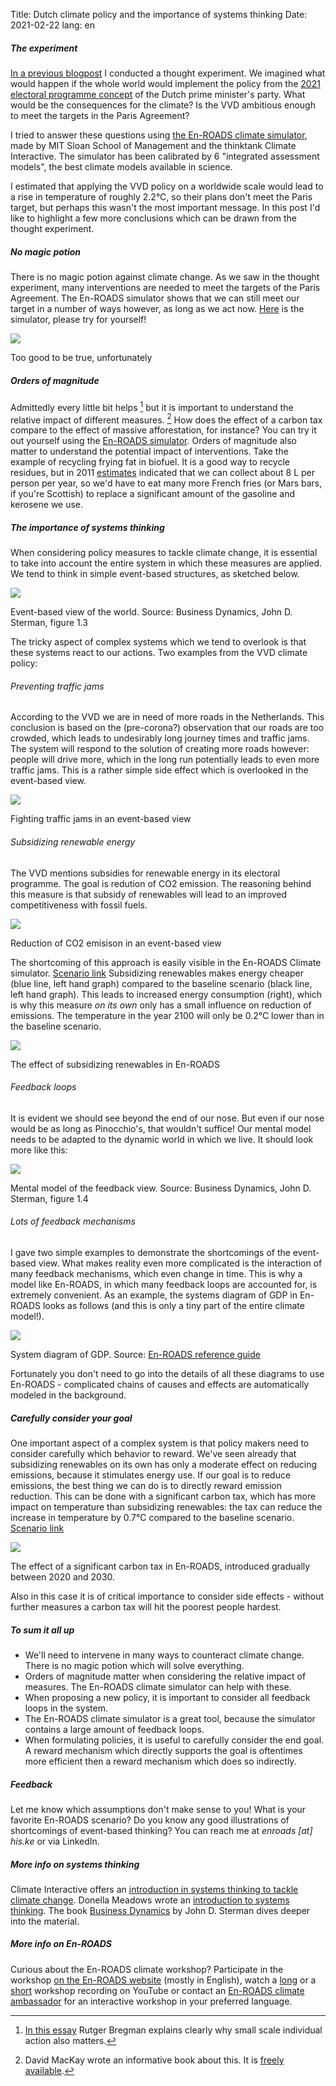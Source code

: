 Title: Dutch climate policy and the importance of systems thinking
Date: 2021-02-22
lang: en

##### The experiment

[In a previous blogpost]({filename}/articles/20210124_parijsakkoord_vvd-en.md) I conducted a thought experiment. We imagined what would happen if the whole world would implement the policy from the [2021 electoral programme concept](https://www.vvd.nl/content/uploads/2020/11/Verkiezingsprogramma-concept-VVD-2021-2025.pdf) of the Dutch prime minister's party. What would be the consequences for the climate? Is the VVD ambitious enough to meet the targets in the Paris Agreement?

I tried to answer these questions using [the En-ROADS climate simulator](https://en-roads.climateinteractive.org/scenario.html?v=2.7.35), made by MIT Sloan School of Management and the thinktank Climate Interactive. The simulator has been calibrated by 6 "integrated assessment models", the best climate models available in science.

I estimated that applying the VVD policy on a worldwide scale would lead to a rise in temperature of roughly 2.2°C, so their plans don't meet the Paris target, but perhaps this wasn't the most important message. In this post I'd like to highlight a few more conclusions which can be drawn from the thought experiment.

##### No magic potion

There is no magic potion against climate change. As we saw in the thought experiment, many interventions are needed to meet the targets of the Paris Agreement. The En-ROADS simulator shows that we can still meet our target in a number of ways however, as long as we act now. [Here](https://en-roads.climateinteractive.org/scenario.html?v=2.7.36) is the simulator, please try for yourself!

![]({static}/images/dutch-climate-policy-and-the-importance-of-systems-thinking/1.png)

Too good to be true, unfortunately

##### Orders of magnitude

Admittedly every little bit helps [^1] but it is important to understand the relative impact of different measures. [^2] How does the effect of a carbon tax compare to the effect of massive afforestation, for instance? You can try it out yourself using the [En-ROADS simulator](https://en-roads.climateinteractive.org/scenario.html?p39=2&v=2.7.36). Orders of magnitude also matter to understand the potential impact of interventions. Take the example of recycling frying fat in biofuel. It is a good way to recycle residues, but in 2011 [estimates](https://www.nrc.nl/nieuws/2011/01/29/biodieselproblemen-11992569-a1326913) indicated that we can collect about 8 L per person per year, so we'd have to eat many more French fries (or Mars bars, if you're Scottish) to replace a significant amount of the gasoline and kerosene we use.

##### The importance of systems thinking

When considering policy measures to tackle climate change, it is essential to take into account the entire system in which these measures are applied. We tend to think in simple event-based structures, as sketched below.

![]({static}/images/dutch-climate-policy-and-the-importance-of-systems-thinking/2.png)

Event-based view of the world. Source: Business Dynamics, John D. Sterman, figure 1.3

The tricky aspect of complex systems which we tend to overlook is that these systems react to our actions. Two examples from the VVD climate policy:

###### Preventing traffic jams

According to the VVD we are in need of more roads in the Netherlands. This conclusion is based on the (pre-corona?) observation that our roads are too crowded, which leads to undesirably long journey times and traffic jams. The system will respond to the solution of creating more roads however: people will drive more, which in the long run potentially leads to even more traffic jams. This is a rather simple side effect which is overlooked in the event-based view.

![]({static}/images/dutch-climate-policy-and-the-importance-of-systems-thinking/3.png)

Fighting traffic jams in an event-based view

###### Subsidizing renewable energy

The VVD mentions subsidies for renewable energy in its electoral programme. The goal is redution of CO2 emission. The reasoning behind this measure is that subsidy of renewables will lead to an improved competitiveness with fossil fuels.

![]({static}/images/dutch-climate-policy-and-the-importance-of-systems-thinking/4.png)

Reduction of CO2 emisison in an event-based view

The shortcoming of this approach is easily visible in the En-ROADS Climate simulator. [Scenario link](https://en-roads.climateinteractive.org/scenario.html?p16=-0.03&p39=2&g0=29&g1=62&v=2.7.36) Subsidizing renewables makes energy cheaper (blue line, left hand graph) compared to the baseline scenario (black line, left hand graph). This leads to increased energy consumption (right), which is why this measure _on its own_ only has a small influence on reduction of emissions. The temperature in the year 2100 will only be 0.2°C lower than in the baseline scenario.

![]({static}/images/dutch-climate-policy-and-the-importance-of-systems-thinking/5.png)

The effect of subsidizing renewables in En-ROADS

###### Feedback loops

It is evident we should see beyond the end of our nose. But even if our nose would be as long as Pinocchio's, that wouldn't suffice! Our mental model needs to be adapted to the dynamic world in which we live. It should look more like this:

![]({static}/images/dutch-climate-policy-and-the-importance-of-systems-thinking/6.png)

Mental model of the feedback view. Source: Business Dynamics, John D. Sterman, figure 1.4

###### Lots of feedback mechanisms

I gave two simple examples to demonstrate the shortcomings of the event-based view. What makes reality even more complicated is the interaction of many feedback mechanisms, which even change in time. This is why a model like En-ROADS, in which many feedback loops are accounted for, is extremely convenient. As an example, the systems diagram of GDP in En-ROADS looks as follows (and this is only a tiny part of the entire climate model!).

![]({static}/images/dutch-climate-policy-and-the-importance-of-systems-thinking/7.png)

System diagram of GDP. Source: [En-ROADS reference guide](https://img.climateinteractive.org/wp-content/uploads/2021/01/En-ROADS_Reference_Guide_012221.pdf)

Fortunately you don't need to go into the details of all these diagrams to use En-ROADS - complicated chains of causes and effects are automatically modeled in the background.

##### Carefully consider your goal

One important aspect of a complex system is that policy makers need to consider carefully which behavior to reward. We've seen already that subsidizing renewables on its own has only a moderate effect on reducing emissions, because it stimulates energy use. If our goal is to reduce emissions, the best thing we can do is to directly reward emission reduction. This can be done with a significant carbon tax, which has more impact on temperature than subsidizing renewables: the tax can reduce the increase in temperature by 0.7°C compared to the baseline scenario. [Scenario link](https://en-roads.climateinteractive.org/scenario.html?p39=124&g0=78&g1=29&v=2.7.36)

![]({static}/images/dutch-climate-policy-and-the-importance-of-systems-thinking/8.png)

The effect of a significant carbon tax in En-ROADS, introduced gradually between 2020 and 2030.

Also in this case it is of critical importance to consider side effects - without further measures a carbon tax will hit the poorest people hardest.

##### To sum it all up

- We'll need to intervene in many ways to counteract climate change. There is no magic potion which will solve everything.
- Orders of magnitude matter when considering the relative impact of measures. The En-ROADS climate simulator can help with these.
- When proposing a new policy, it is important to consider all feedback loops in the system.
- The En-ROADS climate simulator is a great tool, because the simulator contains a large amount of feedback loops.
- When formulating policies, it is useful to carefully consider the end goal. A reward mechanism which directly supports the goal is oftentimes more efficient then a reward mechanism which does so indirectly.

##### Feedback

Let me know which assumptions don't make sense to you! What is your favorite En-ROADS scenario? Do you know any good illustrations of shortcomings of event-based thinking? You can reach me at _enroads \[at\] his.ke_ or via LinkedIn.

##### More info on systems thinking

Climate Interactive offers an [introduction in systems thinking to tackle climate change](https://www.climateinteractive.org/ci-topics/systems-thinking/the-climate-leader/). Donella Meadows wrote an [introduction to systems thinking](https://www.goodreads.com/book/show/3828902-thinking-in-systems). The book [Business Dynamics](https://www.goodreads.com/book/show/304978.Business_Dynamics) by John D. Sterman dives deeper into the material.

##### More info on En-ROADS

Curious about the En-ROADS climate workshop? Participate in the workshop [on the En-ROADS website](https://www.climateinteractive.org/get-involved/webinars/) (mostly in English), watch a [long](https://www.youtube.com/watch?v=R9W_KEXNzm4&t=0s) or a [short](https://www.youtube.com/watch?v=u5mrnkOJdso) workshop recording on YouTube or contact an [En-ROADS climate ambassador](https://www.climateinteractive.org/tools/en-roads/climate-ambassadors/) for an interactive workshop in your preferred language.

[^1]: [In this essay](https://thecorrespondent.com/796/yes-its-all-the-fault-of-big-oil-facebook-and-the-system-but-lets-talk-about-you-this-time/105316520056-9134847d) Rutger Bregman explains clearly why small scale individual action also matters.

[^2]: David MacKay wrote an informative book about this. It is [freely available](https://www.withouthotair.com/).

